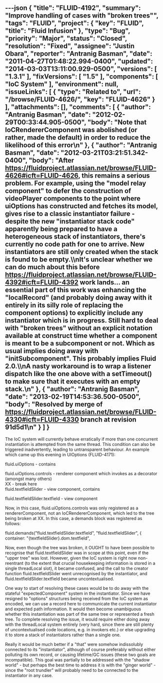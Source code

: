 ---json
{
  "title": "FLUID-4192",
  "summary": "Improve handling of cases with \"broken trees\"",
  "tags": "FLUID",
  "project": {
    "key": "FLUID",
    "title": "Fluid Infusion"
  },
  "type": "Bug",
  "priority": "Major",
  "status": "Closed",
  "resolution": "Fixed",
  "assignee": "Justin Obara",
  "reporter": "Antranig Basman",
  "date": "2011-04-27T01:48:22.994-0400",
  "updated": "2014-03-03T13:11:00.929-0500",
  "versions": [
    "1.3.1"
  ],
  "fixVersions": [
    "1.5"
  ],
  "components": [
    "IoC System"
  ],
  "environment": null,
  "issueLinks": [
    {
      "type": "Related to",
      "url": "/browse/FLUID-4626/",
      "key": "FLUID-4626"
    }
  ],
  "attachments": [],
  "comments": [
    {
      "author": "Antranig Basman",
      "date": "2012-02-29T00:33:44.905-0500",
      "body": "Note that IoCRendererComponent was abolished (or rather, made the default) in order to reduce the likelihood of this error\n"
    },
    {
      "author": "Antranig Basman",
      "date": "2012-03-21T03:21:51.342-0400",
      "body": "After <https://fluidproject.atlassian.net/browse/FLUID-4626#icft=FLUID-4626>, this remains a serious problem. For example, using the \"model relay component\" to defer the construction of videoPlayer components to the point where uiOptions has constructed and fetches its model, gives rise to a classic instantiator failure - despite the new \"instantiator stack code\" apparently being prepared to have a heterogeneous stack of instantiators, there's currently no code path for one to arrive. New instantiators are still only created when the stack is found to be empty.\\\nIt's unclear whether we can do much about this before <https://fluidproject.atlassian.net/browse/FLUID-4392#icft=FLUID-4392> work lands... an essential part of this work was enhancing the \"localRecord\" (and probably doing away with it entirely in its silly role of replacing the component options) to explicitly include any instantiator which is in progress. Still hard to deal with \"broken trees\" without an explicit notation available at construct time whether a component is meant to be a subcomponent or not. Which as usual implies doing away with \"initSubcomponent\". This probably implies Fluid 2.0.\\\nA nasty workaround is to wrap a listener dispatch like the one above with a setTimeout() to make sure that it executes with an empty stack.\n"
    },
    {
      "author": "Antranig Basman",
      "date": "2013-02-19T14:53:36.500-0500",
      "body": "Resolved by merge of <https://fluidproject.atlassian.net/browse/FLUID-4330#icft=FLUID-4330> branch at revision 91d5d1\n"
    }
  ]
}
---
The IoC system will currently behave erratically if more than one concurrent instantiation is attempted from the same thread. This condition can also be triggered inadvertently, leading to untransparent behaviour. An example which came up this evening in UIOptions (FLUID-4171):

fluid.uiOptions - contains

fluid.uiOptions.controls - renderer component which invokes as a decorator (amongst many others)\
XX - break here\
fluid.textfieldSlider - view component, contains

fluid.textfieldSlider.textfield - view component

Now, in this case, fluid.uiOptions.controls was only registered as a rendererComponent, not an IoCRendererComponent, which led to the tree being broken at XX. In this case, a demands block was registered as follows:

fluid.demands("fluid.textfieldSlider.textfield", "fluid.textfieldSlider", {\
container: "{textfieldSlider}.dom.textfield",

Now, even though the tree was broken, it OUGHT to have been possible to recognise that fluid.textfieldSlider was in scope at this point, even if the "upper tree" was lost. However, given the IoC system is right now non-reentrant (to the extent that crucial housekeeping information is stored in a single threadLocal slot), it became confused, and the call to the creator function fluid.textfieldSlider went unrecognised by the instantiator, and fluid.textfieldSlider.textfield became uncontextualised.

One way to start of resolving these cases would be to do away with the stateful "expectedComponent" system in the instantiator. Since we have resigned to "options" structures being received from the IoC system as encoded, we can use a record here to communicate the current instantiator and expected path information. It would then become unambiguous whether this instantiation was part of the same tree or represented a fresh tree. To complete resolving the issue, it would require either doing away with the threadLocal system entirely (very hard, since there are still plenty of uncontextualised code locations, e.g. in invokers etc.) or else upgrading it to store a stack of instantiators rather than a single one.&#x20;

Really it would be much better if a "that" were somehow indissolubly connected to its "instantiator", although of course preferably without either polluting its own record, or causing lifetime/GC issues (these two goals are incompatible). This goal was partially to be addressed with the "shadow world" - but perhaps the best time to address it is with the "ginger world" - since the "root trundler" will probably need to be connected to the instantiator in any case.

        